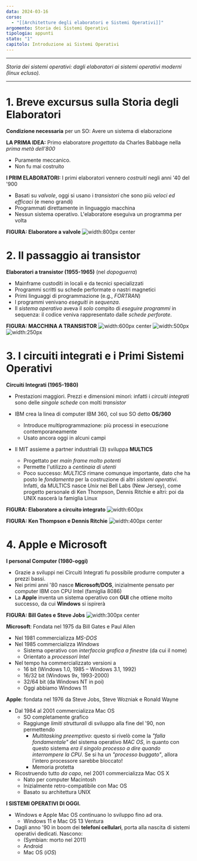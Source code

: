 ```yaml
---
data: 2024-03-16
corso:
  - "[[Architetture degli elaboratori e Sistemi Operativi]]"
argomento: Storia dei Sistemi Operativi
tipologia: appunti
stato: "1"
capitolo: Introduzione ai Sistemi Operativi
---
```

- - -
*Storia dei sistemi operativi: dagli elaboratori ai sistemi operativi moderni (linux ecluso).*
- - -
# 1. Breve excursus sulla Storia degli Elaboratori
**Condizione necessaria** per un SO: Avere un sistema di elaborazione

**LA PRIMA IDEA:** Primo elaboratore *progettato* da Charles Babbage nella *prima metà dell'800*
- Puramente meccanico.
- Non fu mai costruito

**I PRIM ELABORATORI:** I primi elaboratori vennero *costruiti* negli anni '40 del '900
- Basati su *valvole*, oggi si usano i *transistori* che sono più *veloci ed efficaci* (e meno grandi)
- Programmati direttamente in linguaggio macchina
- Nessun sistema operativo. L'elaboratore eseguiva un programma per volta

**FIGURA: Elaboratore a valvole**
![width:800px center](images/valvole.png)

# 2. Il passaggio ai transistor
**Elaboratori a transistor (1955-1965)** (nel *dopoguerra*)
- Mainframe custoditi in locali e da tecnici specializzati
- Programmi scritti su schede performate o nastri magnetici
- Primi linguaggi di programmazione (e.g., *FORTRAN*)
- I programmi venivano *eseguiti in sequenza*.
- Il *sistema operativo* aveva il *solo* compito di *eseguire programmi* in sequenza: il codice veniva rappresentato dalle *schede perforate*.

**FIGURA: MACCHINA A TRANSISTOR**
![width:600px center](images/batch.png)
![width:500px](images/transistor2.png) ![width:250px](images/transistor1.png)
# 3. I circuiti integrati e i Primi Sistemi Operativi
**Circuiti Integrati (1965-1980)**
- Prestazioni maggiori. Prezzi e dimensioni minori: infatti i *circuiti integrati* sono delle *singole schede* con molti *transistor*
- IBM crea la linea di computer IBM 360, col suo SO detto **OS/360**
  - Introduce multiprogrammazione: più processi in esecuzione contemporaneamente
  - Usato ancora oggi in alcuni campi
  
- Il MIT assieme a partner industriali (3) sviluppa **MULTICS**
  - Progettato per *main frame molto potenti*
  - Permette l'utilizzo a *centinaia di utenti*
  - Poco successo: *MULTICS* rimane comunque importante, dato che ha posto le *fondamenta* per la costruzione di altri *sistemi operativi*. Infatti, da MULTICS nasce *Unix* nei Bell Labs (New Jersey), come progetto personale di Ken Thompson, Dennis Ritchie e altri: poi da UNIX nascerà la famiglia Linux

**FIGURA: Elaboratore a circuito integrato**
![width:600px](images/ci.png)

**FIGURA: Ken Thompson e Dennis Ritchie**
![width:400px center](images/ken-dennis.png)

# 4. Apple e Microsoft
**I personal Computer (1980-oggi)**
- Grazie a sviluppi nei Circuiti Integrati fu possibile produrre computer a prezzi bassi.
- Nei primi anni '80 nasce **Microsoft/DOS**, inizialmente pensato per computer IBM con CPU Intel (famiglia 8086)
- La **Apple** inventa un sistema operativo con **GUI** che ottiene molto successo, da cui **Windows** si ispirerà

**FIGURA: Bill Gates e Steve Jobs**
![width:300px center](images/jobs-gates.png)

**Microsoft**: Fondata nel 1975 da Bill Gates e Paul Allen
- Nel 1981 commercializza *MS-DOS*
- Nel 1985 commercializza *Windows*
  - Sistema operativo con *interfaccia grafica a finestre* (da cui il nome)
  - Orientato a *processori Intel*
- Nel tempo ha commercializzato versioni a
  - 16 bit (Windows 1.0, 1985 – Windows 3.1, 1992)
  - 16/32 bit (Windows 9x, 1993-2000)
  - 32/64 bit (da Windows NT in poi)
  - Oggi abbiamo Windows 11

**Apple**: fondata nel 1976 da Steve Jobs, Steve Wozniak e Ronald Wayne
- Dal 1984 al 2001 commercializza Mac OS
  - SO completamente grafico
  - Raggiunge *limiti strutturali* di sviluppo alla fine del '90, non permettendo
    - *Multitasking preemptivo*: questo si rivelò come la *"falla fondamentale"* del sistema operativo *MAC OS*, in quanto con questo sistema *era il singolo processo a dire quando interrompere la CPU*. Se si ha un *"processo buggato"*, allora l'intero processore sarebbe bloccato!
    - Memoria protetta
- Ricostruendo tutto *da capo*, nel 2001 commercializza Mac OS X
  - Nato per computer Macintosh
  - Inizialmente retro-compatibile con Mac OS
  - Basato su architettura UNIX

**I SISTEMI OPERATIVI DI OGGI.**
- Windows e Apple Mac OS continuano lo sviluppo fino ad ora.
  - Windows 11 e Mac OS 13 Ventura
- Dagli anno '90 in boom dei **telefoni cellulari**, porta alla nascita di sistemi operativi dedicati. Nascono:
  - (Symbian: morto nel 2011)
  - Android
  - Mac OS (*iOS*)
